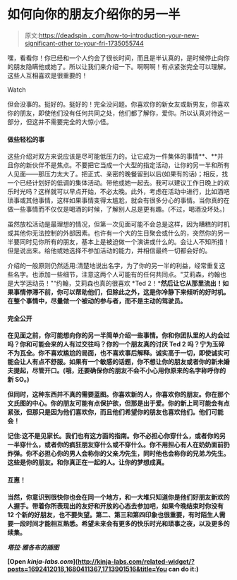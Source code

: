 # 如何向你的朋友介绍你的另一半

> 原文:[https://deadspin . com/how-to-introduction-your-new-significant-other to-your-fri-1735055744](https://deadspin.com/how-to-introduce-your-new-significant-other-to-your-fri-1735055744)

嘿，看看你！你已经和一个人约会了很长时间，而且是半认真的，是时候停止向你的朋友隐瞒他或她了。所以让我们来介绍一下。啊啊啊！有点紧张完全可以理解。这些人互相喜欢是很重要的！

Watch

但会没事的。挺好的。挺好的！完全没问题。你喜欢你的新女友或新男友，你喜欢你的朋友，即使他们没有任何共同之处，他们都了解你，爱你。所以认真对待这一部分，但这并不需要完全的大惊小怪。

#### 做些轻松的事

这些介绍对双方来说应该是尽可能低压力的。让它成为一件集体的事情**、**并且你的新伙伴不是焦点。不要把它当成一个大型的指定活动，让你的另一半和所有人见面——那压力太大了。把正式、亲密的晚餐留到以后(如果有的话)；相反，找一个已经计划好的低调的集体活动。带他或她一起去。我可以建议工作日晚上的欢乐时光吗？这样就可以早点开始，不必太晚。此外，考虑在活动中进行，比如酒吧琐事或其他事情，这样如果事情变得太尴尬，就会有很多分心的事情。当你真的在做一些事情而不仅仅是喝酒的时候，了解别人总是更有趣。(不过，喝酒没坏处。)

虽然放松活动是最理想的情况，但第一次见面可能不会总是这样，因为糟糕的时机或其他你无法控制的外部因素。也许有一个大的生日聚会或什么的，突然你的另一半要同时见你所有的朋友，基本上是被迫做一个演讲或什么的。会让人不知所措！但是说出来。给他或她选择不参加活动的能力，并相信最终一切都会好的。

介绍的一般原则仍然适用:清楚地说出名字，为了你的另一半的利益，经常重复这些名字。也添加一些细节，注意这两个人可能有的任何共同点。"艾莉森，约翰也是大学运动员！"“约翰，艾莉森也真的很喜欢 *Ted 2！***然后让它从那里流出！如果事情停滞不前，你可以帮助他们，但除此之外，这是你冷静下来倾听的好时机。在整个事情中，尽量做一个被动的参与者，而不是主动的驾驶员。**

#### **完全公开**

**在见面之前，你可能想向你的另一半简单介绍一些事情。你和你团队里的人约会过吗？你和可能会来的人有过交往吗？你的一个朋友真的讨厌 Ted 2 吗？宁为玉碎不为瓦全。你不喜欢尴尬的局面，也不喜欢事后解释。诚实高于一切，即使诚实可能会让人有点不舒服。如果有一个敏感的话题，你不想让你的朋友或者你的新未婚夫提起，尽管开口。(哦，还要确保你的朋友不会不小心用你原来的名字称呼你的新 SO。)**

**但同时，这种东西并不真的需要蓝图。你喜欢新的人，你喜欢你的朋友。你在那个文氏图的中心。你的朋友可能有点保护欲，但那是出于爱。你的新上司可能会有点紧张，但那只是因为他们喜欢你，而且他们希望你的朋友也喜欢他们。他们可能会！**

**记住:这不是见家长。我们也有这方面的指南。你不必担心你穿什么，或者你的另一半穿什么，或者你的疯狂朋友穿什么或不穿什么。你不用担心有人在奶奶面前扔炸弹。你不必担心你的男人会称你的父亲*为*先生，同时他也会称你的兄弟*为*先生。这些是你的朋友。和你真正在一起的人。让你的梦想成真。**

#### **互惠！**

**当然，你意识到很快你也会在同一个地方，和一大堆只知道你是他们好朋友新欢的人握手。带着你所表现出的友好和开放的心态去参加吧，如果今晚结束时你没有 12 个新的好朋友，也不要失望。第二、第三和第四印象也很重要，有时陌生人需要一段时间才能相互熟悉。希望未来会有更多的快乐时光和琐事之夜，以及更多的续集。**

***塔拉·雅各布的插图***

**[Open *kinja-labs.com*](http://kinja-labs.com/related-widget/?posts=1692412018,1680411367,1713901516&title=You can do it:)**